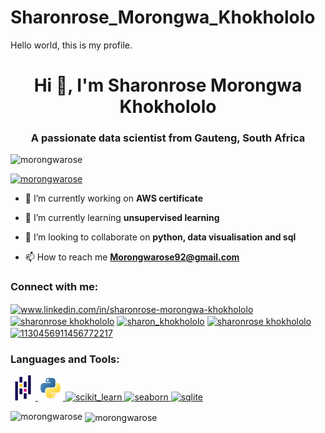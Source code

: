 # Sharonrose_Morongwa_Khokhololo
Hello world, this is my profile.
<h1 align="center">Hi 👋, I'm Sharonrose Morongwa Khokhololo</h1>
<h3 align="center">A passionate data scientist from Gauteng, South Africa</h3>

<p align="left"> <img src="https://komarev.com/ghpvc/?username=morongwarose&label=Profile%20views&color=0e75b6&style=flat" alt="morongwarose" /> </p>

<p align="left"> <a href="https://github.com/ryo-ma/github-profile-trophy"><img src="https://github-profile-trophy.vercel.app/?username=morongwarose" alt="morongwarose" /></a> </p>

- 🔭 I’m currently working on **AWS certificate**

- 🌱 I’m currently learning **unsupervised learning**

- 👯 I’m looking to collaborate on **python, data visualisation and sql**

- 📫 How to reach me **Morongwarose92@gmail.com**

<h3 align="left">Connect with me:</h3>
<p align="left">
<a href="https://linkedin.com/in/www.linkedin.com/in/sharonrose-morongwa-khokhololo" target="blank"><img align="center" src="https://raw.githubusercontent.com/rahuldkjain/github-profile-readme-generator/master/src/images/icons/Social/linked-in-alt.svg" alt="www.linkedin.com/in/sharonrose-morongwa-khokhololo" height="30" width="40" /></a>
<a href="https://kaggle.com/sharonrose khokhololo" target="blank"><img align="center" src="https://raw.githubusercontent.com/rahuldkjain/github-profile-readme-generator/master/src/images/icons/Social/kaggle.svg" alt="sharonrose khokhololo" height="30" width="40" /></a>
<a href="https://instagram.com/sharon_khokhololo" target="blank"><img align="center" src="https://raw.githubusercontent.com/rahuldkjain/github-profile-readme-generator/master/src/images/icons/Social/instagram.svg" alt="sharon_khokhololo" height="30" width="40" /></a>
<a href="https://www.hackerrank.com/sharonrose khokhololo" target="blank"><img align="center" src="https://raw.githubusercontent.com/rahuldkjain/github-profile-readme-generator/master/src/images/icons/Social/hackerrank.svg" alt="sharonrose khokhololo" height="30" width="40" /></a>
<a href="https://discord.gg/1130456911456772217" target="blank"><img align="center" src="https://raw.githubusercontent.com/rahuldkjain/github-profile-readme-generator/master/src/images/icons/Social/discord.svg" alt="1130456911456772217" height="30" width="40" /></a>
</p>

<h3 align="left">Languages and Tools:</h3>
<p align="left"> <a href="https://pandas.pydata.org/" target="_blank" rel="noreferrer"> <img src="https://raw.githubusercontent.com/devicons/devicon/2ae2a900d2f041da66e950e4d48052658d850630/icons/pandas/pandas-original.svg" alt="pandas" width="40" height="40"/> </a> <a href="https://www.python.org" target="_blank" rel="noreferrer"> <img src="https://raw.githubusercontent.com/devicons/devicon/master/icons/python/python-original.svg" alt="python" width="40" height="40"/> </a> <a href="https://scikit-learn.org/" target="_blank" rel="noreferrer"> <img src="https://upload.wikimedia.org/wikipedia/commons/0/05/Scikit_learn_logo_small.svg" alt="scikit_learn" width="40" height="40"/> </a> <a href="https://seaborn.pydata.org/" target="_blank" rel="noreferrer"> <img src="https://seaborn.pydata.org/_images/logo-mark-lightbg.svg" alt="seaborn" width="40" height="40"/> </a> <a href="https://www.sqlite.org/" target="_blank" rel="noreferrer"> <img src="https://www.vectorlogo.zone/logos/sqlite/sqlite-icon.svg" alt="sqlite" width="40" height="40"/> </a> </p>

<p><img align="left" src="https://github-readme-stats.vercel.app/api/top-langs?username=morongwarose&show_icons=true&locale=en&layout=compact" alt="morongwarose" /></p>

<p>&nbsp;<img align="center" src="https://github-readme-stats.vercel.app/api?username=morongwarose&show_icons=true&locale=en" alt="morongwarose" /></p>

